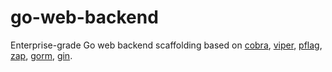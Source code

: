 # go-web-backend

Enterprise-grade Go web backend scaffolding based on
[cobra][1], [viper][2], [pflag][3], [zap][4], [gorm][5], [gin][6].

[1]: https://github.com/spf13/cobra
[2]: https://github.com/spf13/viper
[3]: https://github.com/spf13/pflag
[4]: https://github.com/uber-go/zap
[5]: https://github.com/go-gorm/gorm
[6]: https://github.com/gin-gonic/gin
